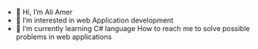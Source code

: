 - 👋 Hi, I’m Ali Amer
- 👀 I’m interested in web Application development 
- 🌱 I’m currently learning C# language
How to reach me to solve possible problems in web applications

<!---
AliAmer23/AliAmer23 is a ✨ special ✨ repository because its `README.md` (this file) appears on your GitHub profile.
You can click the Preview link to take a look at your changes.
--->
